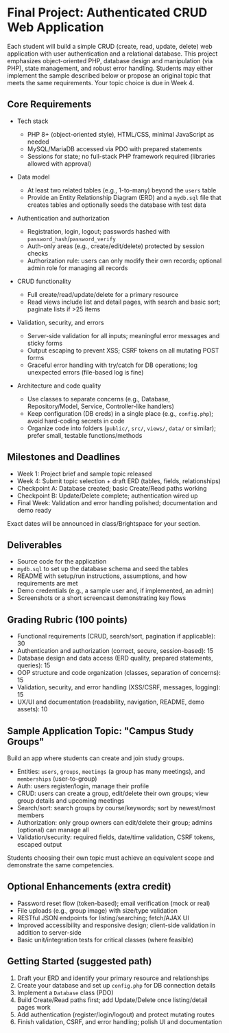 # Final Project: Authenticated CRUD Web Application

Each student will build a simple CRUD (create, read, update, delete) web application with user authentication and a relational database. This project emphasizes object-oriented PHP, database design and manipulation (via PHP), state management, and robust error handling. Students may either implement the sample described below or propose an original topic that meets the same requirements. Your topic choice is due in Week 4.

## Core Requirements

- Tech stack
   - PHP 8+ (object-oriented style), HTML/CSS, minimal JavaScript as needed
   - MySQL/MariaDB accessed via PDO with prepared statements
   - Sessions for state; no full-stack PHP framework required (libraries allowed with approval)

- Data model
   - At least two related tables (e.g., 1-to-many) beyond the `users` table
   - Provide an Entity Relationship Diagram (ERD) and a `mydb.sql` file that creates tables and optionally seeds the database with test data

- Authentication and authorization
   - Registration, login, logout; passwords hashed with `password_hash`/`password_verify`
   - Auth-only areas (e.g., create/edit/delete) protected by session checks
   - Authorization rule: users can only modify their own records; optional admin role for managing all records

- CRUD functionality
   - Full create/read/update/delete for a primary resource
   - Read views include list and detail pages, with search and basic sort; paginate lists if >25 items

- Validation, security, and errors
   - Server-side validation for all inputs; meaningful error messages and sticky forms
   - Output escaping to prevent XSS; CSRF tokens on all mutating POST forms
   - Graceful error handling with try/catch for DB operations; log unexpected errors (file-based log is fine)

- Architecture and code quality
   - Use classes to separate concerns (e.g., Database, Repository/Model, Service, Controller-like handlers)
   - Keep configuration (DB creds) in a single place (e.g., `config.php`); avoid hard-coding secrets in code
   - Organize code into folders (`public/`, `src/`, `views/`, `data/` or similar); prefer small, testable functions/methods

## Milestones and Deadlines

- Week 1: Project brief and sample topic released
- Week 4: Submit topic selection + draft ERD (tables, fields, relationships)
- Checkpoint A: Database created; basic Create/Read paths working
- Checkpoint B: Update/Delete complete; authentication wired up
- Final Week: Validation and error handling polished; documentation and demo ready

Exact dates will be announced in class/Brightspace for your section.

## Deliverables

- Source code for the application
- `mydb.sql` to set up the database schema and seed the tables
- README with setup/run instructions, assumptions, and how requirements are met
- Demo credentials (e.g., a sample user and, if implemented, an admin)
- Screenshots or a short screencast demonstrating key flows

## Grading Rubric (100 points)

- Functional requirements (CRUD, search/sort, pagination if applicable): 30
- Authentication and authorization (correct, secure, session-based): 15
- Database design and data access (ERD quality, prepared statements, queries): 15
- OOP structure and code organization (classes, separation of concerns): 15
- Validation, security, and error handling (XSS/CSRF, messages, logging): 15
- UX/UI and documentation (readability, navigation, README, demo assets): 10

## Sample Application Topic: "Campus Study Groups"

Build an app where students can create and join study groups.

- Entities: `users`, `groups`, `meetings` (a group has many meetings), and `memberships` (user-to-group)
- Auth: users register/login, manage their profile
- CRUD: users can create a group, edit/delete their own groups; view group details and upcoming meetings
- Search/sort: search groups by course/keywords; sort by newest/most members
- Authorization: only group owners can edit/delete their group; admins (optional) can manage all
- Validation/security: required fields, date/time validation, CSRF tokens, escaped output

Students choosing their own topic must achieve an equivalent scope and demonstrate the same competencies.

## Optional Enhancements (extra credit)

- Password reset flow (token-based); email verification (mock or real)
- File uploads (e.g., group image) with size/type validation
- RESTful JSON endpoints for listing/searching; fetch/AJAX UI
- Improved accessibility and responsive design; client-side validation in addition to server-side
- Basic unit/integration tests for critical classes (where feasible)

## Getting Started (suggested path)

1. Draft your ERD and identify your primary resource and relationships
2. Create your database and set up `config.php` for DB connection details
3. Implement a `Database` class (PDO)
4. Build Create/Read paths first; add Update/Delete once listing/detail pages work
5. Add authentication (register/login/logout) and protect mutating routes
6. Finish validation, CSRF, and error handling; polish UI and documentation
